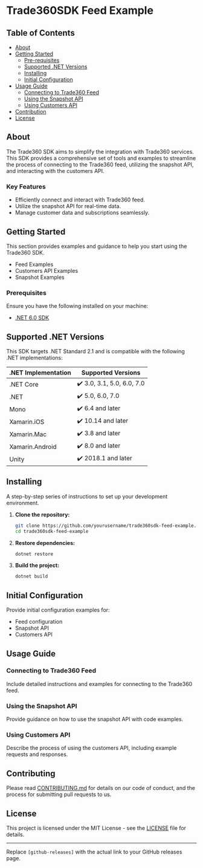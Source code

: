 # Trade360SDK Feed Example

## Table of Contents

- [About](#about)
- [Getting Started](#getting_started)
    - [Pre-requisites](#pre_requisites)
    - [Supported .NET Versions](#supported_versions)
    - [Installing](#installing)
    - [Initial Configuration](#configuration)
- [Usage Guide](#usage_guide)
  - [Connecting to Trade360 Feed](#usage_guide_feed)
  - [Using the Snapshot API](#usage_snapshot_api)
  - [Using Customers API](#usage_customers_api)
- [Contribution](#contributing)
- [License](#license)

## About <a name = "about"></a>

The Trade360 SDK aims to simplify the integration with Trade360 services. This SDK provides a comprehensive set of tools and examples to streamline the process of connecting to the Trade360 feed, utilizing the snapshot API, and interacting with the customers API. 

### Key Features
- Efficiently connect and interact with Trade360 feed.
- Utilize the snapshot API for real-time data.
- Manage customer data and subscriptions seamlessly.

## Getting Started <a name = "getting_started"></a>

This section provides examples and guidance to help you start using the Trade360 SDK.

- Feed Examples
- Customers API Examples
- Snapshot Examples

### Prerequisites <a name = "pre_requisites"></a>

Ensure you have the following installed on your machine:

- [.NET 6.0 SDK](https://dotnet.microsoft.com/download/dotnet/6.0)

## Supported .NET Versions <a name = "supported_versions"></a>

This SDK targets .NET Standard 2.1 and is compatible with the following .NET implementations:

| .NET Implementation | Supported Versions         |
| ------------------- | -------------------------- |
| .NET Core           | :heavy_check_mark: 3.0, 3.1, 5.0, 6.0, 7.0  |
| .NET                | :heavy_check_mark: 5.0, 6.0, 7.0  |
| Mono                | :heavy_check_mark: 6.4 and later    |
| Xamarin.iOS         | :heavy_check_mark: 10.14 and later  |
| Xamarin.Mac         | :heavy_check_mark: 3.8 and later    |
| Xamarin.Android     | :heavy_check_mark: 8.0 and later    |
| Unity               | :heavy_check_mark: 2018.1 and later |

## Installing <a name = "installing"></a>

A step-by-step series of instructions to set up your development environment.

1. **Clone the repository:**

    ```bash
    git clone https://github.com/yourusername/trade360sdk-feed-example.git
    cd trade360sdk-feed-example
    ```

2. **Restore dependencies:**

    ```bash
    dotnet restore
    ```

3. **Build the project:**

    ```bash
    dotnet build
    ```

## Initial Configuration <a name = "configuration"></a>

Provide initial configuration examples for:

- Feed configuration
- Snapshot API
- Customers API

## Usage Guide <a name = "usage_guide"></a>

### Connecting to Trade360 Feed <a name = "usage_guide_feed"></a>

Include detailed instructions and examples for connecting to the Trade360 feed.

### Using the Snapshot API <a name = "usage_snapshot_api"></a>

Provide guidance on how to use the snapshot API with code examples.

### Using Customers API <a name = "usage_customers_api"></a>

Describe the process of using the customers API, including example requests and responses.

## Contributing <a name = "contributing"></a>

Please read [CONTRIBUTING.md](../CONTRIBUTING.md) for details on our code of conduct, and the process for submitting pull requests to us.

## License <a name = "license"></a>

This project is licensed under the MIT License - see the [LICENSE](LICENSE) file for details.

---

Replace `[github-releases]` with the actual link to your GitHub releases page.
